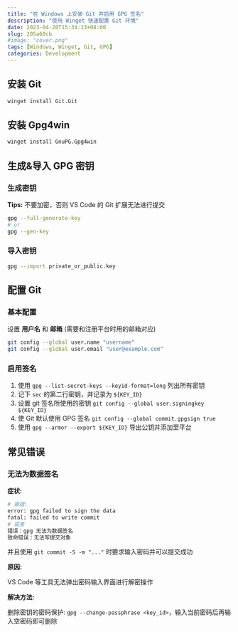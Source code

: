 ```yaml
---
title: "在 Windows 上安装 Git 并启用 GPG 签名"
description: "使用 Winget 快速配置 Git 环境"
date: 2023-04-20T15:34:13+08:00
slug: 205a60cb
#image: "cover.png"
tags: [Windows, Winget, Git, GPG]
categories: Development
---
```


## 安装 Git

```bash
winget install Git.Git
```

## 安装 Gpg4win

```bash
winget install GnuPG.Gpg4win
```

## 生成&导入 GPG 密钥

### 生成密钥

**Tips:** 不要加密，否则 VS Code 的 Git 扩展无法进行提交

```bash
gpg --full-generate-key
# or
gpg --gen-key
```

### 导入密钥

```bash
gpg --import private_or_public.key
```

## 配置 Git

### 基本配置

设置 **用户名** 和 **邮箱** (需要和注册平台时用的邮箱对应)

```bash
git config --global user.name "username"
git config --global user.email "user@example.com"
```

### 启用签名

1. 使用 `gpg --list-secret-keys --keyid-format=long` 列出所有密钥
1. 记下 `sec` 的第二行密钥，并记录为 `${KEY_ID}`
1. 设置 git 签名所使用的密钥 `git config --global user.signingkey ${KEY_ID}`
1. 使 Git 默认使用 GPG 签名 `git config --global commit.gpgsign true`
1. 使用 `gpg --armor --export ${KEY_ID}` 导出公钥并添加至平台

## 常见错误

### 无法为数据签名

**症状:**

```bash
# 报错:
error: gpg failed to sign the data
fatal: failed to write commit
# 或者
错误：gpg 无法为数据签名
致命错误：无法写提交对象
```

并且使用 `git commit -S -m "..."` 时要求输入密码并可以提交成功

**原因:**

VS Code 等工具无法弹出密码输入界面进行解密操作

**解决方法:**

删除密钥的密码保护: `gpg --change-passphrase <key_id>`，输入当前密码后再输入空密码即可删除
